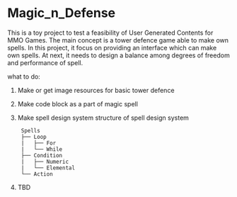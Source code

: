 # Magic_n_Defense
This is a toy project to test a feasibility of User Generated Contents for MMO Games.
The main concept is a tower defence game able to make own spells.
In this project, it focus on providing an interface which can make own spells.
At next, it needs to design a balance among degrees of freedom and performance of spell.

what to do:
1. Make or get image resources for basic tower defence

2. Make code block as a part of magic spell

3. Make spell design system
    structure of spell design system
    
        Spells
        ├── Loop
        |   ├── For
        |   └── While
        ├── Condition
        |   ├── Numeric
        |   └── Elemental
        └── Action

4. TBD
